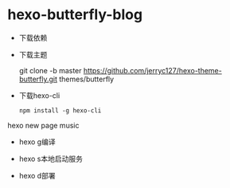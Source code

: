 # hexo-butterfly-blog

- 下载依赖

- 下载主题

  git clone -b master https://github.com/jerryc127/hexo-theme-butterfly.git themes/butterfly

- 下载hexo-cli

  ```
  npm install -g hexo-cli
  ```

hexo new page music

- hexo g编译

- hexo s本地启动服务

- hexo d部署